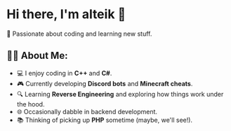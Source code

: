 # Hi there, I'm **alteik** 👋

🎯 Passionate about coding and learning new stuff.

## 👨‍💻 About Me:
- 💻 I enjoy coding in **C++** and **C#**.
- 🎮 Currently developing **Discord bots** and **Minecraft cheats**.
- 🔍 Learning **Reverse Engineering** and exploring how things work under the hood.
- 🌐 Occasionally dabble in backend development.
- 📚 Thinking of picking up **PHP** sometime (maybe, we'll see!).
